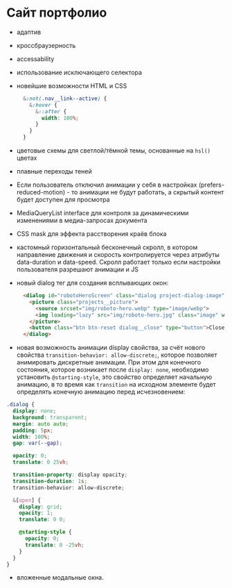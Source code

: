 # Сайт портфолио

- адаптив
- кроссбраузерность
- accessability
- использование исключающего селектора
- новейшие возможности HTML и CSS

  ```CSS
    &:not(.nav__link--active) {
      &:hover {
        &::after {
          width: 100%;
        }
      }
    }
  ```

- цветовые схемы для светлой/тёмной темы, основанные на `hsl()` цветах
- плавные переходы теней
- Если пользователь отключил анимации у себя в настройках (prefers-reduced-motion) - то анимации не будут работать, а скрытый контент будет доступен для просмотра
- MediaQueryList interface для контроля за динамическими изменениями в медиа-запросах документа
- CSS mask для эффекта расстворения краёв блока
- кастомный горизонтальный бесконечный скролл, в котором направление движения и скорость контролируется через атрибуты data-duration и data-speed. Скролл работает только если настройки пользователя разрешают анимации и JS
- новый dialog тег для создания всплывающих окон:
  
  ```HTML
    <dialog id="robotoHeroScreen" class="dialog project-dialog-image" aria-label="Roboto hero section">
      <picture class="projects__picture">
        <source srcset="img/roboto-hero.webp" type="image/webp">
        <img loading="lazy" src="img/roboto-hero.jpg" class="image" width="1024" height="768" alt="School site hero section">
      </picture>
      <button class="btn btn-reset dialog__close" type="button">Close image</button>
    </dialog>
  ```

- новая возможность анимации display свойства, за счёт нового свойства `transition-behavior: allow-discrete;`, которое позволяет анимировать дискретные анимации. При этом для конечного состояния, которое возникает после `display: none`, необходимо установить `@starting-style`, это свойство определяет начальную анимацию, в то время как `transition` на исходном элементе будет определять конечную анимацию перед исчезновением:

```SCSS
.dialog {
  display: none;
  background: transparent;
  margin: auto auto;
  padding: 5px;
  width: 100%;
  gap: var(--gap);

  opacity: 0;
  translate: 0 25vh;

  transition-property: display opacity;
  transition-duration: 1s;
  transition-behavior: allow-discrete;

  &[open] {
    display: grid;
    opacity: 1;
    translate: 0 0;

    @starting-style {
      opacity: 0;
      translate: 0 -25vh;
    }
  }
}
```

- вложенные модальные окна.
